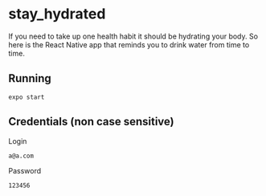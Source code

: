 # stay_hydrated
If you need to take up one health habit it should be hydrating your body. So here is the React Native app that reminds you to drink water from time to time.

<h2>Running</h2>

```
expo start
```


<h2>Credentials (non case sensitive)</h2>

Login
```
a@a.com
```
Password
```
123456
```
